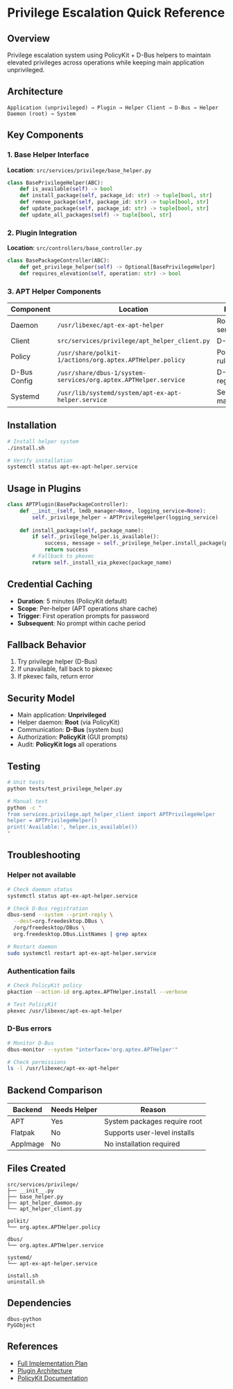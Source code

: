 # Privilege Escalation Quick Reference

## Overview

Privilege escalation system using PolicyKit + D-Bus helpers to maintain elevated privileges across operations while keeping main application unprivileged.

## Architecture

```
Application (unprivileged) → Plugin → Helper Client → D-Bus → Helper Daemon (root) → System
```

## Key Components

### 1. Base Helper Interface
**Location**: `src/services/privilege/base_helper.py`

```python
class BasePrivilegeHelper(ABC):
    def is_available(self) -> bool
    def install_package(self, package_id: str) -> tuple[bool, str]
    def remove_package(self, package_id: str) -> tuple[bool, str]
    def update_package(self, package_id: str) -> tuple[bool, str]
    def update_all_packages(self) -> tuple[bool, str]
```

### 2. Plugin Integration
**Location**: `src/controllers/base_controller.py`

```python
class BasePackageController(ABC):
    def get_privilege_helper(self) -> Optional[BasePrivilegeHelper]
    def requires_elevation(self, operation: str) -> bool
```

### 3. APT Helper Components

| Component | Location | Purpose |
|-----------|----------|---------|
| Daemon | `/usr/libexec/apt-ex-apt-helper` | Root D-Bus service |
| Client | `src/services/privilege/apt_helper_client.py` | D-Bus client |
| Policy | `/usr/share/polkit-1/actions/org.aptex.APTHelper.policy` | PolicyKit rules |
| D-Bus Config | `/usr/share/dbus-1/system-services/org.aptex.APTHelper.service` | D-Bus registration |
| Systemd | `/usr/lib/systemd/system/apt-ex-apt-helper.service` | Service management |

## Installation

```bash
# Install helper system
./install.sh

# Verify installation
systemctl status apt-ex-apt-helper.service
```

## Usage in Plugins

```python
class APTPlugin(BasePackageController):
    def __init__(self, lmdb_manager=None, logging_service=None):
        self._privilege_helper = APTPrivilegeHelper(logging_service)
    
    def install_package(self, package_name):
        if self._privilege_helper.is_available():
            success, message = self._privilege_helper.install_package(package_name)
            return success
        # Fallback to pkexec
        return self._install_via_pkexec(package_name)
```

## Credential Caching

- **Duration**: 5 minutes (PolicyKit default)
- **Scope**: Per-helper (APT operations share cache)
- **Trigger**: First operation prompts for password
- **Subsequent**: No prompt within cache period

## Fallback Behavior

1. Try privilege helper (D-Bus)
2. If unavailable, fall back to pkexec
3. If pkexec fails, return error

## Security Model

- Main application: **Unprivileged**
- Helper daemon: **Root** (via PolicyKit)
- Communication: **D-Bus** (system bus)
- Authorization: **PolicyKit** (GUI prompts)
- Audit: **PolicyKit logs** all operations

## Testing

```bash
# Unit tests
python tests/test_privilege_helper.py

# Manual test
python -c "
from services.privilege.apt_helper_client import APTPrivilegeHelper
helper = APTPrivilegeHelper()
print('Available:', helper.is_available())
"
```

## Troubleshooting

### Helper not available
```bash
# Check daemon status
systemctl status apt-ex-apt-helper.service

# Check D-Bus registration
dbus-send --system --print-reply \
  --dest=org.freedesktop.DBus \
  /org/freedesktop/DBus \
  org.freedesktop.DBus.ListNames | grep aptex

# Restart daemon
sudo systemctl restart apt-ex-apt-helper.service
```

### Authentication fails
```bash
# Check PolicyKit policy
pkaction --action-id org.aptex.APTHelper.install --verbose

# Test PolicyKit
pkexec /usr/libexec/apt-ex-apt-helper
```

### D-Bus errors
```bash
# Monitor D-Bus
dbus-monitor --system "interface='org.aptex.APTHelper'"

# Check permissions
ls -l /usr/libexec/apt-ex-apt-helper
```

## Backend Comparison

| Backend | Needs Helper | Reason |
|---------|--------------|--------|
| APT | Yes | System packages require root |
| Flatpak | No | Supports user-level installs |
| AppImage | No | No installation required |

## Files Created

```
src/services/privilege/
├── __init__.py
├── base_helper.py
├── apt_helper_daemon.py
└── apt_helper_client.py

polkit/
└── org.aptex.APTHelper.policy

dbus/
└── org.aptex.APTHelper.service

systemd/
└── apt-ex-apt-helper.service

install.sh
uninstall.sh
```

## Dependencies

```
dbus-python
PyGObject
```

## References

- [Full Implementation Plan](PRIVILEGE_ESCALATION_IMPLEMENTATION.md)
- [Plugin Architecture](../architecture/PLUGIN_ARCHITECTURE.md)
- [PolicyKit Documentation](https://www.freedesktop.org/software/polkit/docs/latest/)
